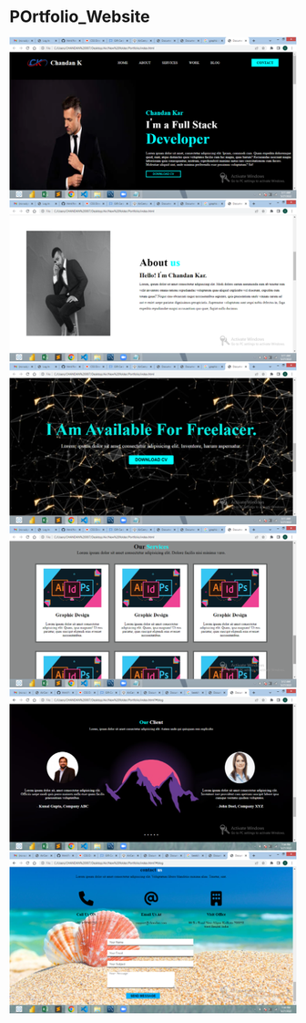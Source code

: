 
<h1>POrtfolio_Website</h1>
<img src="pic/Screenshot (59).png" alt="">
<img src="pic/Screenshot (60).png" alt="">
<img src="pic/Screenshot (61).png" alt="">
<img src="pic/Screenshot (62).png" alt="">
<img src="pic/Screenshot (67).png" alt="">
<img src="pic/Screenshot (68).png" alt="">